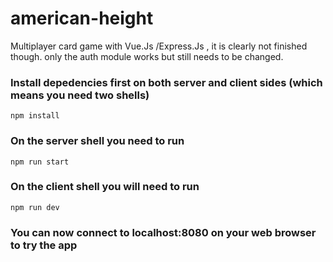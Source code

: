 # american-height
Multiplayer card game with Vue.Js /Express.Js , it is clearly not finished though.
only the auth module works but still needs to be changed.


### Install depedencies first on both server and client sides (which means you need two shells)

```
npm install
```

### On the server shell you need to run

```
npm run start
```

### On the client shell you will need to run

```
npm run dev
```

### You can now connect to localhost:8080 on your web browser to try the app
